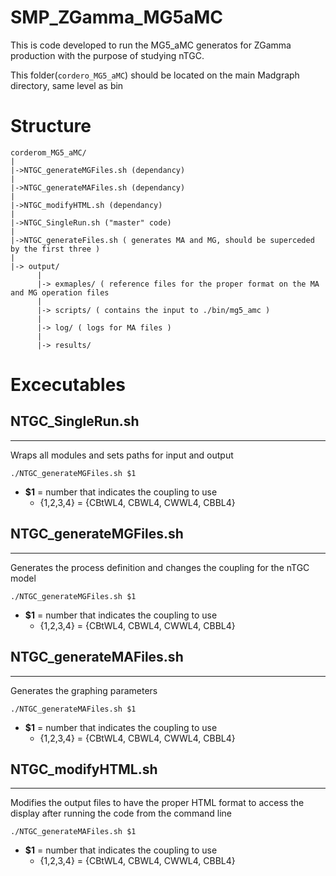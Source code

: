 # SMP_ZGamma_MG5aMC

This is code developed to run the MG5_aMC generatos for ZGamma production with the purpose of studying nTGC.

This folder(`cordero_MG5_aMC`) should be located on the main Madgraph directory, same level as bin

# Structure 
```
corderom_MG5_aMC/
|
|->NTGC_generateMGFiles.sh (dependancy)
| 
|->NTGC_generateMAFiles.sh (dependancy)
|
|->NTGC_modifyHTML.sh (dependancy)
|
|->NTGC_SingleRun.sh ("master" code)
|
|->NTGC_generateFiles.sh ( generates MA and MG, should be superceded by the first three )
|
|-> output/
      |
      |-> exmaples/ ( reference files for the proper format on the MA and MG operation files 
      |
      |-> scripts/ ( contains the input to ./bin/mg5_amc )
      |
      |-> log/ ( logs for MA files )
      |
      |-> results/ 
```

# Excecutables 

## NTGC_SingleRun.sh
-----
Wraps all modules and sets paths for input and output

```./NTGC_generateMGFiles.sh $1```
  * __$1__ = number that indicates the coupling to use
     * {1,2,3,4} = {CBtWL4, CBWL4, CWWL4, CBBL4}

## NTGC_generateMGFiles.sh
-----
Generates the process definition and changes the coupling for the nTGC model

```./NTGC_generateMGFiles.sh $1```
  * __$1__ = number that indicates the coupling to use
     * {1,2,3,4} = {CBtWL4, CBWL4, CWWL4, CBBL4}
   
## NTGC_generateMAFiles.sh
-----
Generates the graphing parameters 

```./NTGC_generateMAFiles.sh $1```
  * __$1__ = number that indicates the coupling to use
     * {1,2,3,4} = {CBtWL4, CBWL4, CWWL4, CBBL4} 


## NTGC_modifyHTML.sh
-----
Modifies the output files to have the proper HTML format to access the display after running the code from the command line

```./NTGC_generateMAFiles.sh $1```
  * __$1__ = number that indicates the coupling to use
     * {1,2,3,4} = {CBtWL4, CBWL4, CWWL4, CBBL4} 
